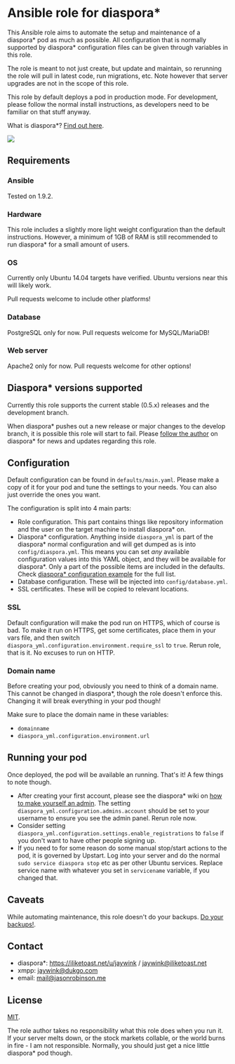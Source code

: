 # Ansible role for diaspora*

This Ansible role aims to automate the setup and maintenance of a diaspora* pod as much as possible. All configuration that is normally supported by diaspora* configuration files can be given through variables in this role.

The role is meant to not just create, but update and maintain, so rerunning the role will pull in latest code, run migrations, etc. Note however that server upgrades are not in the scope of this role.

This role by default deploys a pod in production mode. For development, please follow the normal install instructions, as developers need to be familiar on that stuff anyway.

What is diaspora*? [Find out here](http://diasporafoundation.org).

![](http://i.imgur.com/eWlYMFPl.jpg)

## Requirements

### Ansible

Tested on 1.9.2.

### Hardware

This role includes a slightly more light weight configuration than the default instructions. However, a minimum of 1GB of RAM is still recommended to run diaspora* for a small amount of users.

### OS

Currently only Ubuntu 14.04 targets have verified. Ubuntu versions near this will likely work.

Pull requests welcome to include other platforms!

### Database

PostgreSQL only for now. Pull requests welcome for MySQL/MariaDB!

### Web server

Apache2 only for now. Pull requests welcome for other options!

## Diaspora* versions supported

Currently this role supports the current stable (0.5.x) releases and the development branch.

When diaspora* pushes out a new release or major changes to the develop branch, it is possible this role will start to fail. Please [follow the author](https://iliketoast.net/u/jaywink) on diaspora* for news and updates regarding this role.

## Configuration

Default configuration can be found in `defaults/main.yaml`. Please make a copy of it for your pod and tune the settings to your needs. You can also just override the ones you want.

The configuration is split into 4 main parts:

* Role configuration. This part contains things like repository information and the user on the target machine to install diaspora* on.
* Diaspora* configuration. Anything inside `diaspora_yml` is part of the diaspora* normal configuration and will get dumped as is into `config/diaspora.yml`. This means you can set *any* available configuration values into this YAML object, and they will be available for diaspora*. Only a part of the possible items are included in the defaults. Check [diaspora* configuration example](https://github.com/diaspora/diaspora/blob/develop/config/diaspora.yml.example) for the full list.
* Database configuration. These will be injected into `config/database.yml`.
* SSL certificates. These will be copied to relevant locations.

### SSL

Default configuration will make the pod run on HTTPS, which of course is bad. To make it run on HTTPS, get some certificates, place them in your vars file, and then switch `diaspora_yml.configuration.environment.require_ssl` to `true`. Rerun role, that is it. No excuses to run on HTTP.

### Domain name

Before creating your pod, obviously you need to think of a domain name. This cannot be changed in diaspora*, though the role doesn't enforce this. Changing it will break everything in your pod though!

Make sure to place the domain name in these variables:

* `domainname`
* `diaspora_yml.configuration.environment.url`

## Running your pod

Once deployed, the pod will be available an running. That's it! A few things to note though.

* After creating your first account, please see the diaspora* wiki on [how to make yourself an admin](https://wiki.diasporafoundation.org/FAQ_for_pod_maintainers#What_are_roles_and_how_do_I_use_them.3F_.2F_Make_yourself_an_admin_or_assign_moderators). The setting `diaspora_yml.configuration.admins.account` should be set to your username to ensure you see the admin panel. Rerun role now.
* Consider setting `diaspora_yml.configuration.settings.enable_registrations` to `false` if you don't want to have other people signing up.
* If you need to for some reason do some manual stop/start actions to the pod, it is governed by Upstart. Log into your server and do the normal `sudo service diaspora stop` etc as per other Ubuntu services. Replace service name with whatever you set in `servicename` variable, if you changed that.

## Caveats

While automating maintenance, this role doesn't do your backups. [Do your backups!](https://wiki.diasporafoundation.org/FAQ_for_pod_maintainers#How_do_I_back_up_my_pod.3F).

## Contact

* diaspora*: https://iliketoast.net/u/jaywink / jaywink@iliketoast.net
* xmpp: jaywink@dukgo.com
* email: mail@jasonrobinson.me

## License

[MIT](https://tldrlegal.com/license/mit-license).

The role author takes no responsibility what this role does when you run it. If your server melts down, or the stock markets collable, or the world burns in fire - I am not responsible. Normally, you should just get a nice little diaspora* pod though.
